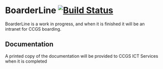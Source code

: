 # BoarderLine [![Build Status](https://drone.io/bitbucket.org/davblayn/ccgs-boarderline/status.png)](https://drone.io/bitbucket.org/davblayn/ccgs-boarderline/latest)
BoarderLine is a work in progress, and when it is finished it will be an intranet for CCGS boarding.

## Documentation
A printed copy of the documentation will be provided to CCGS ICT Services when it is completed

